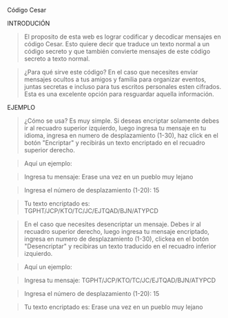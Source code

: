 Código Cesar

INTRODUCIÓN

>El proposito de esta web es lograr codificar y decodicar
mensajes en código Cesar. Esto quiere decir que traduce un 
texto normal a un código secreto y que también convierte 
mensajes de este código secreto a texto normal.

>¿Para qué sirve este código? 
En el caso que necesites enviar mensajes ocultos a tus amigos y 
familia para organizar eventos, juntas secretas e incluso para 
tus escritos personales esten cifrados. Esta es una excelente 
opción para resguardar aquella información.

EJEMPLO

>¿Cómo se usa?
Es muy simple. Si deseas encriptar solamente debes ir al recuadro superior izquierdo,
luego ingresa tu mensaje en tu idioma, ingresa en numero de desplazamiento (1-30), haz
click en el botón "Encriptar" y recibirás un texto encriptado en el recuadro superior derecho.

>Aquí un ejemplo:

>Ingresa tu mensaje: Erase una vez en un pueblo muy lejano

>Ingresa el número de desplazamiento (1-20): 15

>Tu texto encriptado es: TGPHT/JCP/KTO/TC/JC/EJTQAD/BJN/ATYPCD

>En el caso que necesites desencriptar un mensaje. Debes ir al recuadro superior derecho,
luego ingresa tu mensaje encriptado, ingresa en numero de desplazamiento (1-30), 
clickea en el botón "Desencriptar" y recibiras un texto traducido en el recuadro inferior 
izquierdo.

>Aquí un ejemplo:

>Ingresa tu mensaje: TGPHT/JCP/KTO/TC/JC/EJTQAD/BJN/ATYPCD

>Ingresa el número de desplazamiento (1-20): 15

>Tu texto encriptado es: Erase una vez en un pueblo muy lejano
